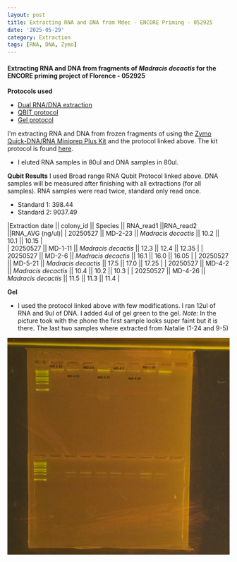 ```yaml
---
layout: post
title: Extracting RNA and DNA from Mdec - ENCORE Priming - 052925
date: '2025-05-29'
category: Extraction
tags: [RNA, DNA, Zymo]
---
```


#### Extracting RNA and DNA from fragments of _Madracis decactis_ for the ENCORE priming project of Florence - 052925

**Protocols used**
- [Dual RNA/DNA extraction](https://fscucchia-labnotebooks.github.io/FScucchia_Putnam_Lab_Notebook/DNA-RNA-extraction-Zymo-kit/)
- [QBIT protocol](https://github.com/meschedl/MESPutnam_Open_Lab_Notebook/blob/master/_posts/2019-03-08-Qubit-Protocol.md)
- [Gel protocol](https://github.com/Kterpis/Putnam_Lab_Notebook/blob/master/_posts/2021-10-08-20211008-RNA-DNA-extractions-from-E5-project.md)

I'm extracting RNA and DNA from frozen fragments of using the [Zymo Quick-DNA/RNA Miniprep Plus Kit](https://www.zymoresearch.com/collections/quick-dna-rna-kits/products/quick-dna-rna-miniprep-plus-kit) and the protocol linked above. The kit protocol is found [here](https://github.com/FScucchia-LabNotebooks/FScucchia_Putnam_Lab_Notebook/blob/master/protocols/_d7003t_d7003_quick-dna-rna_miniprep_plus_kit.pdf).
- I eluted RNA samples in 80ul and DNA samples in 80ul.

**Qubit Results**
I used Broad range RNA Qubit Protocol linked above. DNA samples will be measured after finishing with all extractions (for all samples). RNA samples were read twice, standard only read once.
- Standard 1: 398.44
- Standard 2: 9037.49

|Extraction date || colony_id || Species || RNA_read1 ||RNA_read2 ||RNA_AVG (ng/ul)|
| 20250527 || MD-2-23 || *Madracis decactis*  || 10.2  || 10.1    || 10.15  |           
| 20250527 || MD-1-11 || *Madracis decactis* ||  12.3 || 12.4    || 12.35 |
| 20250527 || MD-2-6 || *Madracis decactis*  ||   16.1    ||  16.0 || 16.05 |
| 20250527 || MD-5-21 || *Madracis decactis*  ||  17.5 || 17.0 || 17.25  |
| 20250527 || MD-4-2 || *Madracis decactis*  ||  10.4    || 10.2   ||  10.3   |
| 20250527 || MD-4-26  || *Madracis decactis*  ||  11.5 ||  11.3    || 11.4   |

**Gel**
- I used the protocol linked above with few modifications. I ran 12ul of RNA and 9ul of DNA. I added 4ul of gel green to the gel.
_Note_: In the picture took with the phone the first sample looks super faint but it is there. The last two samples where extracted from Natalie (1-24 and 9-5)

![Gel_DNA_RNA_29May2025_FS.jpg](https://github.com/flofields/Coral_Priming_Experiments_Summer_2024/blob/main/images/RNA_DNA_gels/Gel_DNA_RNA_29May2025_FS.jpg?raw=true)




